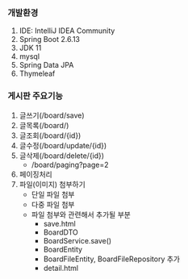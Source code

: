 ### 개발환경 
1. IDE: IntelliJ IDEA Community
2. Spring Boot 2.6.13
3. JDK 11
4. mysql
5. Spring Data JPA
6. Thymeleaf

### 게시판 주요기능
1. 글쓰기(/board/save)
2. 글목록(/board/)
3. 글조회(/board/{id})
4. 글수정(/board/update/{id})
5. 글삭제(/board/delete/{id})
    - /board/paging?page=2
6. 페이징처리
7. 파일(이미지) 첨부하기
   - 단일 파일 첨부
   - 다중 파일 첨부
   - 파일 첨부와 관련해서 추가될 부분
      - save.html
      - BoardDTO
      - BoardService.save()
      - BoardEntity
      - BoardFileEntity, BoardFileRepository 추가
      - detail.html
   